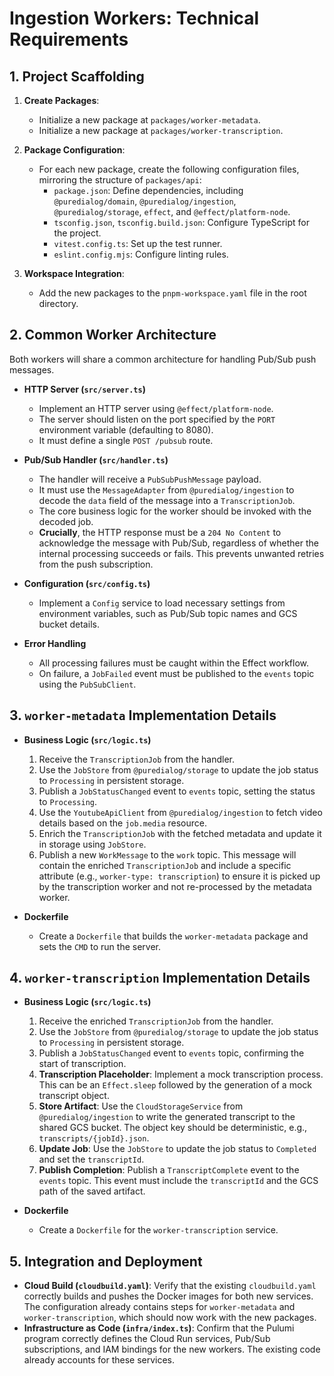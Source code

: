 # Ingestion Workers: Technical Requirements

## 1. Project Scaffolding

1.  **Create Packages**:
    -   Initialize a new package at `packages/worker-metadata`.
    -   Initialize a new package at `packages/worker-transcription`.

2.  **Package Configuration**:
    -   For each new package, create the following configuration files, mirroring the structure of `packages/api`:
        -   `package.json`: Define dependencies, including `@puredialog/domain`, `@puredialog/ingestion`, `@puredialog/storage`, `effect`, and `@effect/platform-node`.
        -   `tsconfig.json`, `tsconfig.build.json`: Configure TypeScript for the project.
        -   `vitest.config.ts`: Set up the test runner.
        -   `eslint.config.mjs`: Configure linting rules.

3.  **Workspace Integration**:
    -   Add the new packages to the `pnpm-workspace.yaml` file in the root directory.

## 2. Common Worker Architecture

Both workers will share a common architecture for handling Pub/Sub push messages.

-   **HTTP Server (`src/server.ts`)**
    -   Implement an HTTP server using `@effect/platform-node`.
    -   The server should listen on the port specified by the `PORT` environment variable (defaulting to 8080).
    -   It must define a single `POST /pubsub` route.

-   **Pub/Sub Handler (`src/handler.ts`)**
    -   The handler will receive a `PubSubPushMessage` payload.
    -   It must use the `MessageAdapter` from `@puredialog/ingestion` to decode the `data` field of the message into a `TranscriptionJob`.
    -   The core business logic for the worker should be invoked with the decoded job.
    -   **Crucially**, the HTTP response must be a `204 No Content` to acknowledge the message with Pub/Sub, regardless of whether the internal processing succeeds or fails. This prevents unwanted retries from the push subscription.

-   **Configuration (`src/config.ts`)**
    -   Implement a `Config` service to load necessary settings from environment variables, such as Pub/Sub topic names and GCS bucket details.

-   **Error Handling**
    -   All processing failures must be caught within the Effect workflow.
    -   On failure, a `JobFailed` event must be published to the `events` topic using the `PubSubClient`.

## 3. `worker-metadata` Implementation Details

-   **Business Logic (`src/logic.ts`)**
    1.  Receive the `TranscriptionJob` from the handler.
    2.  Use the `JobStore` from `@puredialog/storage` to update the job status to `Processing` in persistent storage.
    3.  Publish a `JobStatusChanged` event to `events` topic, setting the status to `Processing`.
    4.  Use the `YoutubeApiClient` from `@puredialog/ingestion` to fetch video details based on the `job.media` resource.
    5.  Enrich the `TranscriptionJob` with the fetched metadata and update it in storage using `JobStore`.
    6.  Publish a new `WorkMessage` to the `work` topic. This message will contain the enriched `TranscriptionJob` and include a specific attribute (e.g., `worker-type: transcription`) to ensure it is picked up by the transcription worker and not re-processed by the metadata worker.

-   **Dockerfile**
    -   Create a `Dockerfile` that builds the `worker-metadata` package and sets the `CMD` to run the server.

## 4. `worker-transcription` Implementation Details

-   **Business Logic (`src/logic.ts`)**
    1.  Receive the enriched `TranscriptionJob` from the handler.
    2.  Use the `JobStore` from `@puredialog/storage` to update the job status to `Processing` in persistent storage.
    3.  Publish a `JobStatusChanged` event to `events` topic, confirming the start of transcription.
    4.  **Transcription Placeholder**: Implement a mock transcription process. This can be an `Effect.sleep` followed by the generation of a mock transcript object.
    5.  **Store Artifact**: Use the `CloudStorageService` from `@puredialog/ingestion` to write the generated transcript to the shared GCS bucket. The object key should be deterministic, e.g., `transcripts/{jobId}.json`.
    6.  **Update Job**: Use the `JobStore` to update the job status to `Completed` and set the `transcriptId`.
    7.  **Publish Completion**: Publish a `TranscriptComplete` event to the `events` topic. This event must include the `transcriptId` and the GCS path of the saved artifact.

-   **Dockerfile**
    -   Create a `Dockerfile` for the `worker-transcription` service.

## 5. Integration and Deployment

-   **Cloud Build (`cloudbuild.yaml`)**: Verify that the existing `cloudbuild.yaml` correctly builds and pushes the Docker images for both new services. The configuration already contains steps for `worker-metadata` and `worker-transcription`, which should now work with the new packages.
-   **Infrastructure as Code (`infra/index.ts`)**: Confirm that the Pulumi program correctly defines the Cloud Run services, Pub/Sub subscriptions, and IAM bindings for the new workers. The existing code already accounts for these services.
